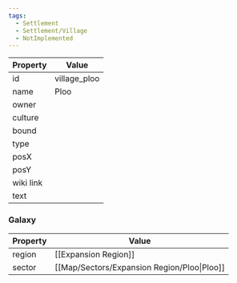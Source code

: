 ```yaml
---
tags:
  - Settlement
  - Settlement/Village
  - NotImplemented
---
```


| Property  | Value        |
| --------- | ------------ |
| id        | village_ploo |
| name      | Ploo         |
| owner     |              |
| culture   |              |
| bound     |              |
| type      |              |
| posX      |              |
| posY      |              |
| wiki link |              |
| text      |              |

### Galaxy
| Property | Value                                       |
| -------- | ------------------------------------------- |
| region   | [[Expansion Region]]                        |
| sector   | [[Map/Sectors/Expansion Region/Ploo\|Ploo]] |
